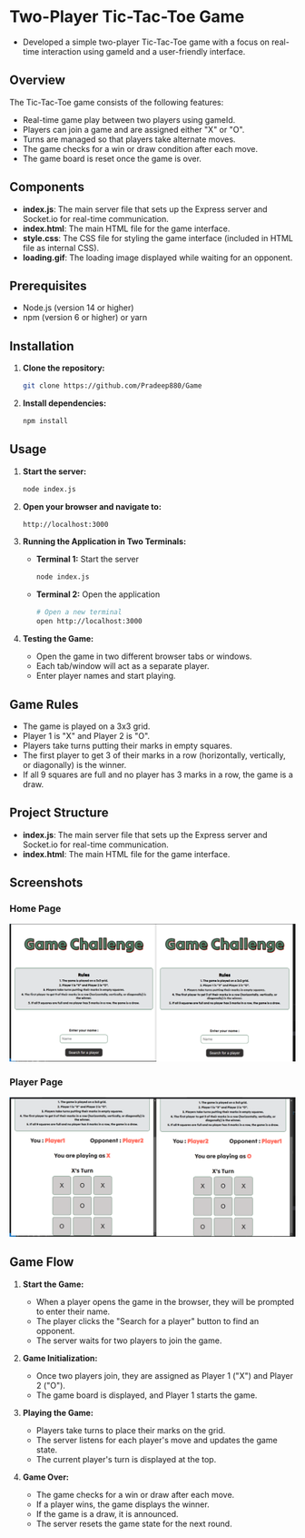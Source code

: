 # Two-Player Tic-Tac-Toe Game

- Developed a simple two-player Tic-Tac-Toe game with a focus on real-time interaction using gameId and a user-friendly interface.

## Overview

The Tic-Tac-Toe game consists of the following features:
- Real-time game play between two players using gameId.
- Players can join a game and are assigned either "X" or "O".
- Turns are managed so that players take alternate moves.
- The game checks for a win or draw condition after each move.
- The game board is reset once the game is over.

## Components

- **index.js**: The main server file that sets up the Express server and Socket.io for real-time communication.
- **index.html**: The main HTML file for the game interface.
- **style.css**: The CSS file for styling the game interface (included in HTML file as internal CSS).
- **loading.gif**: The loading image displayed while waiting for an opponent.

## Prerequisites

- Node.js (version 14 or higher)
- npm (version 6 or higher) or yarn

## Installation

1. **Clone the repository:**
    ```bash
    git clone https://github.com/Pradeep880/Game
    ```

2. **Install dependencies:**
    ```bash
    npm install
    ```

## Usage

1. **Start the server:**
    ```bash
    node index.js
    ```

2. **Open your browser and navigate to:**
    ```
    http://localhost:3000
    ```

3. **Running the Application in Two Terminals:**

    - **Terminal 1:** Start the server
        ```bash
        node index.js
        ```

    - **Terminal 2:** Open the application
        ```bash
        # Open a new terminal
        open http://localhost:3000
        ```

4. **Testing the Game:**

    - Open the game in two different browser tabs or windows.
    - Each tab/window will act as a separate player.
    - Enter player names and start playing.

## Game Rules

- The game is played on a 3x3 grid.
- Player 1 is "X" and Player 2 is "O".
- Players take turns putting their marks in empty squares.
- The first player to get 3 of their marks in a row (horizontally, vertically, or diagonally) is the winner.
- If all 9 squares are full and no player has 3 marks in a row, the game is a draw.

## Project Structure

- **index.js**: The main server file that sets up the Express server and Socket.io for real-time communication.
- **index.html**: The main HTML file for the game interface.
## Screenshots
### Home Page
![Home Page](screenshot1.png)

### Player Page
![Player Page](screenshot2.png)
## Game Flow

1. **Start the Game:**
    - When a player opens the game in the browser, they will be prompted to enter their name.
    - The player clicks the "Search for a player" button to find an opponent.
    - The server waits for two players to join the game.

2. **Game Initialization:**
    - Once two players join, they are assigned as Player 1 ("X") and Player 2 ("O").
    - The game board is displayed, and Player 1 starts the game.

3. **Playing the Game:**
    - Players take turns to place their marks on the grid.
    - The server listens for each player's move and updates the game state.
    - The current player's turn is displayed at the top.

4. **Game Over:**
    - The game checks for a win or draw after each move.
    - If a player wins, the game displays the winner.
    - If the game is a draw, it is announced.
    - The server resets the game state for the next round.


